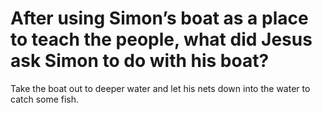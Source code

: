 # After using Simon’s boat as a place to teach the people, what did Jesus ask Simon to do with his boat?

Take the boat out to deeper water and let his nets down into the water to catch some fish.
